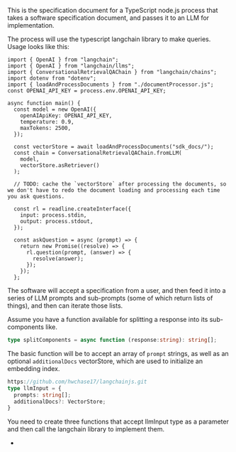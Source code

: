 This is the specification document for a TypeScript node.js process that takes a software specification document, and passes it to an LLM for implementation.

The process will use the typescript langchain library to make queries. Usage looks like this:

```
import { OpenAI } from "langchain";
import { OpenAI } from "langchain/llms";
import { ConversationalRetrievalQAChain } from "langchain/chains";
import dotenv from "dotenv";
import { loadAndProcessDocuments } from "./documentProcessor.js";
const OPENAI_API_KEY = process.env.OPENAI_API_KEY;

async function main() {
  const model = new OpenAI({
    openAIApiKey: OPENAI_API_KEY,
    temperature: 0.9,
    maxTokens: 2500,
  });

  const vectorStore = await loadAndProcessDocuments("sdk_docs/");
  const chain = ConversationalRetrievalQAChain.fromLLM(
    model,
    vectorStore.asRetriever()
  );

  // TODO: cache the `vectorStore` after processing the documents, so we don't have to redo the document loading and processing each time you ask questions.

  const rl = readline.createInterface({
    input: process.stdin,
    output: process.stdout,
  });

  const askQuestion = async (prompt) => {
    return new Promise((resolve) => {
      rl.question(prompt, (answer) => {
        resolve(answer);
      });
    });
  };
```

The software will accept a specification from a user, and then feed it into a series of LLM prompts and sub-prompts (some of which return lists of things), and then can iterate those lists.

Assume you have a function available for splitting a response into its sub-components like.
```typescript
type splitComponents = async function (response:string): string[];
```

The basic function will be to accept an array of `prompt` strings, as well as an optional `additionalDocs` vectorStore, which are used to initialize an embedding index.
```typescript
https://github.com/hwchase17/langchainjs.git
type llmInput = {
  prompts: string[];
  additionalDocs?: VectorStore;
}
```

You need to create three functions that accept llmInput type as a parameter and then call the langchain library to implement them.

- 